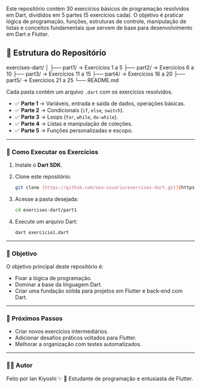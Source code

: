 Este repositório contém 30 exercícios básicos de programação resolvidos em Dart, divididos em 5 partes (5 exercícios cada). O objetivo é praticar lógica de programação, funções, estruturas de controle, manipulação de listas e conceitos fundamentais que servem de base para desenvolvimento em Dart e Flutter.

## 📂 Estrutura do Repositório

exercises-dart/
│
├── part1/    → Exercícios 1 a 5
├── part2/    → Exercícios 6 a 10
├── part3/    → Exercícios 11 a 15
├── part4/    → Exercícios 16 a 20
├── part5/    → Exercícios 21 a 25
└── README.md

Cada pasta contém um arquivo `.dart` com os exercícios resolvidos.

- ✅ **Parte 1** → Variáveis, entrada e saída de dados, operações básicas.
- ✅ **Parte 2** → Condicionais (`if`, `else`, `switch`).
- ✅ **Parte 3** → Loops (`for`, `while`, `do-while`).
- ✅ **Parte 4** → Listas e manipulação de coleções.
- ✅ **Parte 5** → Funções personalizadas e escopo.

---

### 🚀 Como Executar os Exercícios

1.  Instale o **Dart SDK**.
2.  Clone este repositório:

    ```bash
    git clone [https://github.com/seu-usuario/exercises-dart.git](https://github.com/seu-usuario/exercises-dart.git)
    ```

3.  Acesse a pasta desejada:

    ```bash
    cd exercises-dart/part1
    ```

4.  Execute um arquivo Dart:

    ```bash
    dart exercicio1.dart
    ```

---

### 🎯 Objetivo

O objetivo principal deste repositório é:

* Fixar a lógica de programação.
* Dominar a base da linguagem Dart.
* Criar uma fundação sólida para projetos em Flutter e back-end com Dart.

---

### 📌 Próximos Passos

* Criar novos exercícios intermediários.
* Adicionar desafios práticos voltados para Flutter.
* Melhorar a organização com testes automatizados.

---

### 🧑‍💻 Autor

Feito por Ian Kiyoshi ✨
📍 Estudante de programação e entusiasta de Flutter.
